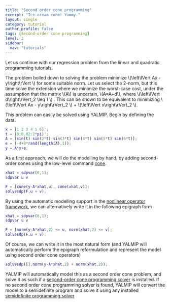 ```yaml
---
title: "Second order cone programming"
excerpt: "Ice-cream cone! Yummy."
layout: single
category: tutorial
author_profile: false
tags: [Second-order cone programming]
level: 3
sidebar:
  nav: "tutorials"
---
```


Let us continue with our regression problem from the linear and quadratic programming tutorials.

The problem boiled down to solving the problem minimize \\(\left\lVert Ax - y\right\rVert \\) for some suitable norm. Let us select the 2-norm, but this time solve the extension where we minimize the worst-case cost, under the assumption that the matrix \\(A\\) is uncertain, \\(A=A+d\\), where \\(\left\lVert d\right\rVert_2 \leq 1 \\) . This can be shown to be equivalent to minimizing \\(\left\lVert Ax - y\right\rVert_2 \\) + \\(\left\lVert x\right\rVert_2 \\).

This problem can easily be solved using YALMIP. Begin by defining the data.

````matlab
x = [1 2 3 4 5 6]';
t = (0:0.02:2*pi)';
A = [sin(t) sin(2*t) sin(3*t) sin(4*t) sin(5*t) sin(6*t)];
e = (-4+8*rand(length(A),1));
y = A*x+e;
````

As a first approach, we will do the modelling by hand, by adding second-order cones using the low-level command [cone](/yalmip/comands/cone).

````matlab
xhat = sdpvar(6,1);
sdpvar u v

F = [cone(y-A*xhat,u), cone(xhat,v)];
solvesdp(F,u + v);
````

By using the automatic modelling support in the [nonlinear operator framework](/yalmip/tutorials/nonlinearoperator), we can alternatively write it in the following epigraph form

````matlab
xhat = sdpvar(6,1);
sdpvar u v

F = [norm(y-A*xhat,2) <= u, norm(xhat,2) <= v];
solvesdp(F,u + v);
````

Of course, we can write it in the most natural form (and YALMIP will automatically perform the epigraph reformulation and represent the model using second order cone operators)
````matlab
solvesdp([],norm(y-A*xhat,2) + norm(xhat,2));
````

YALMIP will automatically model this as a second order cone problem, and solve it as such if a [second-order cone programming solver](/yalmip/solvers) is installed. If no second order cone programming solver is found, YALMIP will convert the model to a semidefinite program and solve it using any installed [semidefinite programming solver](/yalmip/solvers)
